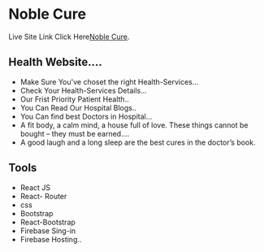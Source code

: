 # Noble Cure

Live Site Link Click Here[Noble Cure](https://assignment-6d7a2.web.app/).

## Health Website....

* Make Sure You've choset the right Health-Services...
* Check Your Health-Services Details...
* Our Frist Priority Patient Health..
* You Can Read Our Hospital Blogs..
* You Can find best Doctors in Hospital...
* A fit body, a calm mind, a house full of love. These things cannot be bought – they must be earned....
* A good laugh and a long sleep are the best cures in the doctor’s book.


## Tools

* React JS
* React- Router
* css
* Bootstrap
* React-Bootstrap
* Firebase Sing-in
* Firebase Hosting..


